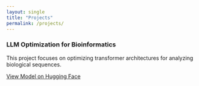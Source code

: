 ```yaml
---
layout: single
title: "Projects"
permalink: /projects/
---
```


### LLM Optimization for Bioinformatics
This project focuses on optimizing transformer architectures for analyzing biological sequences.

[View Model on Hugging Face](https://huggingface.co/your-model-link)
